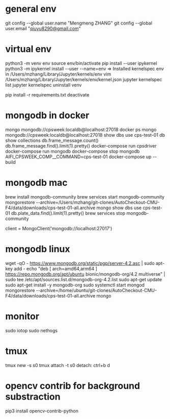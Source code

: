 # general env
git config --global user.name "Mengmeng ZHANG"
git config --global user.email "qiuyu8290@gmail.com"

# virtual env
python3 -m venv env
source env/bin/activate
pip install --user ipykernel
python3 -m ipykernel install --user --name=env
=> Installed kernelspec env in /Users/mzhang/Library/Jupyter/kernels/env
vim /Users/mzhang/Library/Jupyter/kernels/env/kernel.json
jupyter kernelspec list
jupyter kernelspec uninstall venv

pip install -r requirements.txt
deactivate

# mongodb in docker
mongo mongodb://cpsweek:localdb@localhost:27018
docker ps
mongo mongodb://cpsweek:localdb@localhost:27018
show dbs
use cps-test-01
db
show collections
db.frame_message.count()
db.frame_message.find().limit(1).pretty()
docker-compose run cpsdriver
docker-compose run mongodb
docker-compose stop mongodb
AIFI_CPSWEEK_COMP__COMMAND=cps-test-01 docker-compose up --build

# mongodb mac
brew install  mongodb-community
brew services start mongodb-community
mongorestore --archive=/Users/mzhang/git-clones/AutoCheckout-CMU-F4/data/downloads/cps-test-01-all.archive
mongo
show dbs
use cps-test-01
db.plate_data.find().limit(1).pretty()
brew services stop mongodb-community

client = MongoClient('mongodb://localhost:27017')

# mongodb linux
wget -qO - https://www.mongodb.org/static/pgp/server-4.2.asc | sudo apt-key add -
echo "deb [ arch=amd64,arm64 ] https://repo.mongodb.org/apt/ubuntu bionic/mongodb-org/4.2 multiverse" | sudo tee /etc/apt/sources.list.d/mongodb-org-4.2.list
sudo apt-get update
sudo apt-get install -y mongodb-org
sudo systemctl start mongod
mongorestore --archive=/home/ubuntu/git-clones/AutoCheckout-CMU-F4/data/downloads/cps-test-01-all.archive
mongo

# monitor
sudo iotop
sudo nethogs

# tmux
tmux new -s s0
tmux attach -t s0
detach: ctrl+b d

# opencv contrib for background substraction
pip3 install opencv-contrib-python